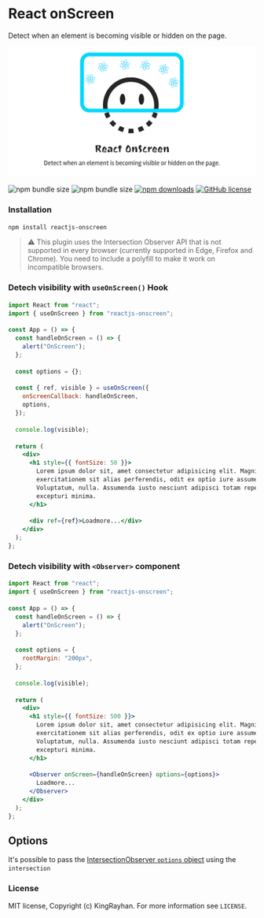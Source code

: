 # React onScreen

Detect when an element is becoming visible or hidden on the page.

<div align="center">
    <img src="react-onscreen.jpg"/>
</div>

![npm bundle size](https://img.shields.io/bundlephobia/min/reactjs-onscreen)
![npm bundle size](https://img.shields.io/bundlephobia/minzip/reactjs-onscreen)
[![npm downloads](https://img.shields.io/npm/dt/@kingrayhan/react-onscreen)](https://www.npmjs.com/package/reactjs-onscreen)
[![GitHub license](https://img.shields.io/badge/license-MIT-blue.svg)](https://github.com/facebook/react/blob/master/LICENSE)

### Installation

```bash
npm install reactjs-onscreen
```

> ⚠️ This plugin uses the Intersection Observer API that is not supported in every browser (currently supported in Edge, Firefox and Chrome). You need to include a polyfill to make it work on incompatible browsers.

### Detech visibility with `useOnScreen()` Hook

```jsx
import React from "react";
import { useOnScreen } from "reactjs-onscreen";

const App = () => {
  const handleOnScreen = () => {
    alert("OnScreen");
  };

  const options = {};

  const { ref, visible } = useOnScreen({
    onScreenCallback: handleOnScreen,
    options,
  });

  console.log(visible);

  return (
    <div>
      <h1 style={{ fontSize: 50 }}>
        Lorem ipsum dolor sit, amet consectetur adipisicing elit. Magni nam
        exercitationem sit alias perferendis, odit ex optio iure assumenda!
        Voluptatum, nulla. Assumenda iusto nesciunt adipisci totam repellat id
        excepturi minima.
      </h1>

      <div ref={ref}>Loadmore...</div>
    </div>
  );
};
```

### Detech visibility with `<Observer>` component

```jsx
import React from "react";
import { useOnScreen } from "reactjs-onscreen";

const App = () => {
  const handleOnScreen = () => {
    alert("OnScreen");
  };

  const options = {
    rootMargin: "200px",
  };

  console.log(visible);

  return (
    <div>
      <h1 style={{ fontSize: 500 }}>
        Lorem ipsum dolor sit, amet consectetur adipisicing elit. Magni nam
        exercitationem sit alias perferendis, odit ex optio iure assumenda!
        Voluptatum, nulla. Assumenda iusto nesciunt adipisci totam repellat id
        excepturi minima.
      </h1>

      <Observer onScreen={handleOnScreen} options={options}>
        Loadmore...
      </Observer>
    </div>
  );
};
```

## Options

It's possible to pass the [IntersectionObserver `options` object](https://developer.mozilla.org/en-US/docs/Web/API/IntersectionObserver/IntersectionObserver#Parameters) using the `intersection`

### License

MIT license, Copyright (c) KingRayhan. For more information see `LICENSE`.
